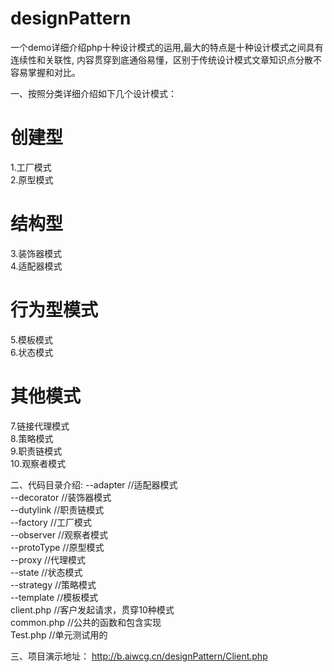 # designPattern
 一个demo详细介绍php十种设计模式的运用,最大的特点是十种设计模式之间具有连续性和关联性, 内容贯穿到底通俗易懂，区别于传统设计模式文章知识点分散不容易掌握和对比。

一、按照分类详细介绍如下几个设计模式：
<h1>创建型</h1>
	1.工厂模式
	<br/>
	2.原型模式
<h1>结构型</h1>
    3.装饰器模式
    <br/>
    4.适配器模式
<h1>行为型模式</h1>
    5.模板模式
    <br/>
    6.状态模式
<h1>其他模式</h1>
    7.链接代理模式
    <br/>
    8.策略模式
    <br/>
    9.职责链模式
    <br/>
    10.观察者模式

二、代码目录介绍:
--adapter //适配器模式
<br/>
--decorator //装饰器模式
<br/>
--dutylink //职责链模式
<br/>
--factory //工厂模式
<br/>
--observer //观察者模式
<br/>
--protoType //原型模式
<br/>
--proxy //代理模式
<br/>
--state //状态模式
<br/>
--strategy //策略模式
<br/>
--template //模板模式
<br/>
client.php //客户发起请求，贯穿10种模式
<br/>
common.php //公共的函数和包含实现
<br/>
Test.php //单元测试用的

三、项目演示地址：
http://b.aiwcg.cn/designPattern/Client.php
